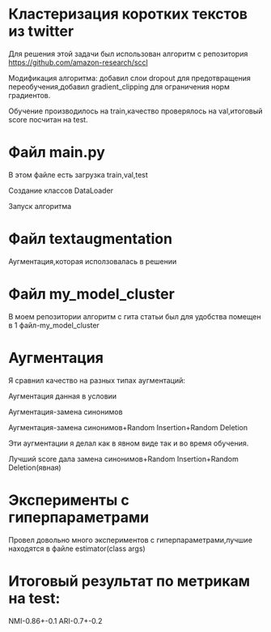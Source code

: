 # Кластеризация коротких текстов из twitter
Для решения этой задачи был использован алгоритм с репозитория https://github.com/amazon-research/sccl

Модификация алгоритма: добавил слои dropout для предотвращения переобучения,добавил gradient_clipping для ограничения норм градиентов.  


Обучение производилось на train,качество проверялось на val,итоговый score посчитан на test. 
# Файл main.py
  В этом файле есть загрузка train,val,test
  
  Создание классов DataLoader
  
  Запуск алгоритма
# Файл textaugmentation
  Аугментация,которая исползовалась в решении
# Файл my_model_cluster
  В моем репозитории алгоритм с гита статьи был для удобства помещен в 1 файл-my_model_cluster  
# Аугментация
Я сравнил качество на разных типах аугментаций:

  Аугментация данная в условии
  
  Аугментация-замена синонимов
  
  Аугментация-замена синонимов+Random Insertion+Random Deletion
  
  Эти аугментации я делал как в явном виде так и во время обучения.
  
  Лучший score дала замена синонимов+Random Insertion+Random Deletion(явная)
  
# Эксперименты с гиперпараметрами
  Провел довольно много экспериментов с гиперпараметрами,лучшие находятся в файле estimator(class args)  
# Итоговый результат по метрикам на test:
  NMI-0.86+-0.1
  ARI-0.7+-0.2

